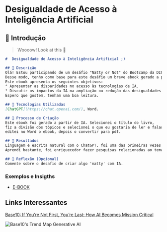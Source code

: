 # Desigualdade de Acesso à Inteligência Artificial

## 🚀 Introdução

> Woooow! Look at this 👀

```markdown
#  Desigualdade de Acesso à Inteligência Artificial ;)

## 📒 Descrição
Olá! Estou participando de um desáfio "Natty or Not" do Bootcamp da DIO para explorar IAs generativas.
Desse modo, tenho como base para este desáfio um breve ebook gerado a partir da IA ChatGPT.
Este ebook apresenta os seguintes objetivos:
° Apresentar as disparidades no acesso às tecnologias de IA.
° Discutir os impactos da IA na ampliação ou redução das desigualdades sociais e econômicas.
Espero que gostem, tenham uma boa leitura.

## 🤖 Tecnologias Utilizadas
[ChatGPT](https://chat.openai.com/), Word.

## 🧐 Processo de Criação
Este ebook foi gerado a partir de IA. Selecionei o título do livro,
fiz a divisão dos tópicos e selecionei o que eu gostaria de ler e falar a respeito do tema. Com isso,
editei no Word o ebook, depois o convertir para pdf.

## 🚀 Resultados
Linguagem e escrita natural com o ChatGPT, foi uma das primeiras vezes que utilizei.
Aprendi bastante, foi enriquecedor fazer pesquisas relacionadas ao tema: Desigualdade de Acesso à Inteligência Artificial. 

## 💭 Reflexão (Opcional)
Comente sobre o desafio de criar algo 'natty' com IA.
```

### Exemplos e Insigths
- [E-BOOK](https://github.com/clegineides/lab-natty-or-not-ebook/blob/main/INTELIG%C3%8ANCIA-ARTIFICIAL.pdf)
  

## Links Interessantes

[Base10: If You’re Not First, You’re Last: How AI Becomes Mission Critical](https://base10.vc/post/generative-ai-mission-critical/)

![Base10's Trend Map Generative AI](https://github.com/digitalinnovationone/lab-natty-or-not/assets/730492/f4df26e8-f8f7-4419-8252-c69d73ea930c)
